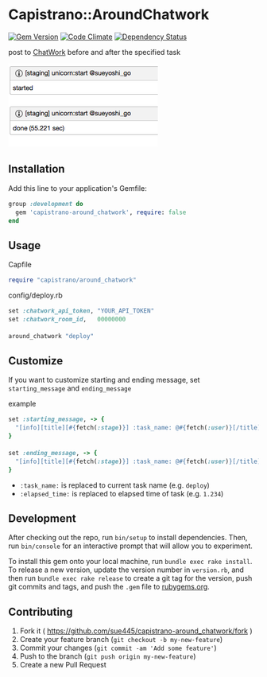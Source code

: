 # Capistrano::AroundChatwork

[![Gem Version](https://badge.fury.io/rb/capistrano-around_chatwork.svg)](http://badge.fury.io/rb/capistrano-around_chatwork)
[![Code Climate](https://codeclimate.com/github/sue445/capistrano-around_chatwork/badges/gpa.svg)](https://codeclimate.com/github/sue445/capistrano-around_chatwork)
[![Dependency Status](https://gemnasium.com/sue445/capistrano-around_chatwork.svg)](https://gemnasium.com/sue445/capistrano-around_chatwork)

post to [ChatWork](http://www.chatwork.com/) before and after the specified task

![example](img/example.png)

## Installation

Add this line to your application's Gemfile:

```ruby
group :development do
  gem 'capistrano-around_chatwork', require: false
end
```

## Usage

Capfile

```ruby
require "capistrano/around_chatwork"
```

config/deploy.rb

```ruby
set :chatwork_api_token, "YOUR_API_TOKEN"
set :chatwork_room_id,   00000000

around_chatwork "deploy"
```

## Customize
If you want to customize starting and ending message, set `starting_message` and `ending_message`

example

```ruby
set :starting_message, -> {
  "[info][title][#{fetch(:stage)}] :task_name: @#{fetch(:user)}[/title]started[/info]"
}

set :ending_message, -> {
  "[info][title][#{fetch(:stage)}] :task_name: @#{fetch(:user)}[/title]done (:elapsed_time: sec)[/info]"
}
```

* `:task_name:` is replaced to current task name (e.g. `deploy`)
* `:elapsed_time:` is replaced to elapsed time of task (e.g. `1.234`)

## Development

After checking out the repo, run `bin/setup` to install dependencies. Then, run `bin/console` for an interactive prompt that will allow you to experiment.

To install this gem onto your local machine, run `bundle exec rake install`. To release a new version, update the version number in `version.rb`, and then run `bundle exec rake release` to create a git tag for the version, push git commits and tags, and push the `.gem` file to [rubygems.org](https://rubygems.org).

## Contributing

1. Fork it ( https://github.com/sue445/capistrano-around_chatwork/fork )
2. Create your feature branch (`git checkout -b my-new-feature`)
3. Commit your changes (`git commit -am 'Add some feature'`)
4. Push to the branch (`git push origin my-new-feature`)
5. Create a new Pull Request
